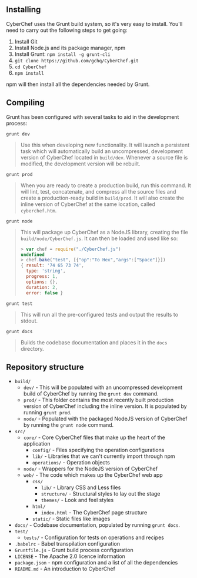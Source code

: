 ## Installing

CyberChef uses the Grunt build system, so it's very easy to install. You'll need to carry out the following steps to get going:

 1. Install Git
 2. Install Node.js and its package manager, npm
 3. Install Grunt: `npm install -g grunt-cli`
 4. `git clone https://github.com/gchq/CyberChef.git`
 5. `cd CyberChef`
 6. `npm install`

npm will then install all the dependencies needed by Grunt.


## Compiling

Grunt has been configured with several tasks to aid in the development process:

```
grunt dev
```
> Use this when developing new functionality. It will launch a persistent task which will automatically build an uncompressed, development version of CyberChef located in `build/dev`. Whenever a source file is modified, the development version will be rebuilt.


```
grunt prod
```
> When you are ready to create a production build, run this command. It will lint, test, concatenate, and compress all the source files and create a production-ready build in `build/prod`. It will also create the inline version of CyberChef at the same location, called `cyberchef.htm`.


```
grunt node
```
> This will package up CyberChef as a NodeJS library, creating the file `build/node/CyberChef.js`. It can then be loaded and used like so:
> ```javascript
> > var chef = require("./CyberChef.js")
> undefined
> > chef.bake("test", [{"op":"To Hex","args":["Space"]}])
> { result: '74 65 73 74',
>   type: 'string',
>   progress: 1,
>   options: {},
>   duration: 2,
>   error: false }
> ```


```
grunt test
```
> This will run all the pre-configured tests and output the results to stdout.


```
grunt docs
```    
> Builds the codebase documentation and places it in the `docs` directory.


## Repository structure

 - `build/`
     - `dev/` - This will be populated with an uncompressed development build of CyberChef by running the `grunt dev` command.
     - `prod/` - This folder contains the most recently built production version of CyberChef including the inline version. It is populated by running `grunt prod`.
     - `node/` - Populated with the packaged NodeJS version of CyberChef by running the `grunt node` command.
 - `src/`
     - `core/` - Core CyberChef files that make up the heart of the application
         - `config/` - Files specifying the operation configurations
         - `lib/` - Libraries that we can't currently import through npm
         - `operations/` - Operation objects
     - `node/` - Wrappers for the NodeJS version of CyberChef
     - `web/` - The code which makes up the CyberChef web app
         - `css/`
             - `lib/` - Library CSS and Less files
             - `structure/` - Structural styles to lay out the stage
             - `themes/` - Look and feel styles
         - `html/`
             - `index.html` - The CyberChef page structure
         - `static/` - Static files like images
 - `docs/` - Codebase documentation, populated by running `grunt docs`.
 - `test/`
     - `tests/` - Configuration for tests on operations and recipes
 - `.babelrc` - Babel transpilation configuration
 - `Gruntfile.js` - Grunt build process configuration
 - `LICENSE` - The Apache 2.0 licence information
 - `package.json` - npm configuration and a list of all the dependencies
 - `README.md` - An introduction to CyberChef
